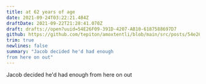 ```yaml
---
title: at 62 years of age
date: 2021-09-24T03:22:21.484Z
draftDate: 2021-09-22T21:28:41.070Z
draft: drafts://open?uuid=54E26F09-391D-4207-AB10-6187588697D7
github: https://github.com/tepiton/amoxtentli/blob/main/src/posts/54e26f09-391d-4207-ab10-6187588697d7.md
trim: true
newlines: false
summary: "Jacob decided he'd had enough
from here on out"
---
```


Jacob decided he'd had enough
from here on out
